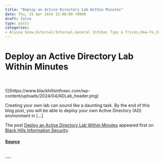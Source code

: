 ```yaml
---
title: "Deploy an Active Directory Lab Within Minutes"
date: Thu, 25 Apr 2024 15:00:00 +0000
draft: false
type: posts
categories: 
- Alyssa Snow,External/Internal,General InfoSec Tips & Tricks,How-To,Informational
---
```

# Deploy an Active Directory Lab Within Minutes

<br/>

<br/>
![](https://www.blackhillsinfosec.com/wp-content/uploads/2024/04/ADLab_header.png)

Creating your own lab can sound like a daunting task. By the end of this blog post, you will be able to deploy your own Active Directory (AD) environment in \[…\]

The post [Deploy an Active Directory Lab Within Minutes](https://www.blackhillsinfosec.com/deploy-an-active-directory-lab-within-minutes/) appeared first on [Black Hills Information Security](https://www.blackhillsinfosec.com).

#### [Source](https://www.blackhillsinfosec.com/deploy-an-active-directory-lab-within-minutes/)

<br/>
---
